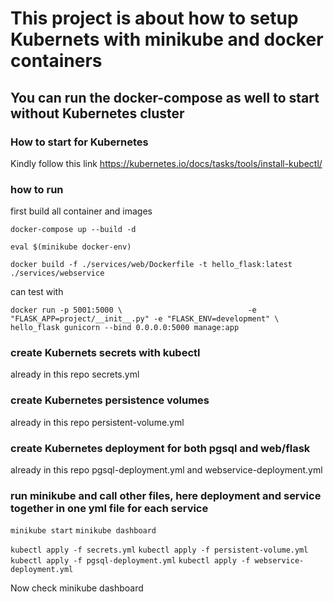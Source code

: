 # This project is about how to setup Kubernets with minikube and docker containers

## You can run the docker-compose as well to start without Kubernetes cluster

### How to start for Kubernetes

Kindly follow this link https://kubernetes.io/docs/tasks/tools/install-kubectl/

### how to run

first build all container and images 

`docker-compose up --build -d`

`eval $(minikube docker-env)`

`docker build -f ./services/web/Dockerfile -t hello_flask:latest ./services/webservice`

can test with 

`docker run -p 5001:5000 \                           
    -e "FLASK_APP=project/__init__.py" -e "FLASK_ENV=development" \
    hello_flask gunicorn --bind 0.0.0.0:5000 manage:app`

### create Kubernets secrets with kubectl

already in this repo secrets.yml

### create Kubernetes persistence volumes

already in this repo persistent-volume.yml

### create Kubernetes deployment for both pgsql and web/flask

already in this repo pgsql-deployment.yml and webservice-deployment.yml

### run minikube and call other files, here deployment and service together in one yml file for each service

`minikube start`
`minikube dashboard`

`kubectl apply -f secrets.yml`
`kubectl apply -f persistent-volume.yml`
`kubectl apply -f pgsql-deployment.yml`
`kubectl apply -f webservice-deployment.yml`

Now check minikube dashboard





